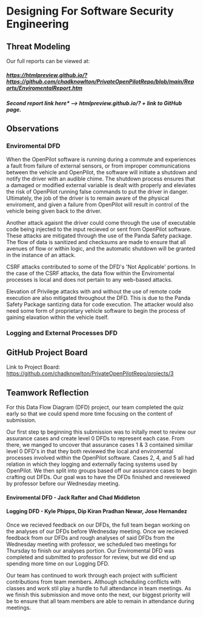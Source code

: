 # Designing For Software Security Engineering

## Threat Modeling
Our full reports can be viewed at:
##### https://htmlpreview.github.io/?https://github.com/chadknowlton/PrivateOpenPilotRepo/blob/main/Reports/EnviromentalReport.htm

##### Second report link here* --> htmlpreview.github.io/? + link to GitHub page.

## Observations
### Enviromental DFD
When the OpenPilot software is running during a commute and experiences a fault from failure of external sensors, or from improper communications between the vehicle and OpenPilot, the software will initiate a shutdown and notify the driver with an audible chime. The shutdown process ensures that a damaged or modified external variable is dealt with properly and eleviates the risk of OpenPilot running false commands to put the driver in danger. Ultimately, the job of the driver is to remain aware of the physical enviroment, and given a failure from OpenPilot will result in control of the vehicle being given back to the driver. 

Another attack agaisnt the driver could come through the use of executable code being injected to the input recieved or sent from OpenPilot software. These attacks are mitigated through the use of the Panda Safety package. The flow of data is sanitized and checksums are made to ensure that all avenues of flow or within logic, and the automatic shutdown will be granted in the instance of an attack. 

CSRF attacks contributed to some of the DFD's 'Not Applicable' portions. In the case of the CSRF attacks, the data flow within the Enviromental processes is local and does not pertain to any web-based attacks.  

Elevation of Privilege attacks with and without the use of remote code execution are also mitigated throughout the DFD. This is due to the Panda Safety Package santizing data for code execution. The attacker would also need some form of proprietary vehicle software to begin the process of gaining elavation within the vehicle itself. 

### Logging and External Processes DFD

## GitHub Project Board
Link to Project Board: https://github.com/chadknowlton/PrivateOpenPilotRepo/projects/3

## Teamwork Reflection
For this Data Flow Diagram (DFD) project, our team completed the quiz early so that we could spend more time focusing on the content of submission. 

Our first step tp beginning this submission was to initally meet to review our assurance cases and create level 0 DFDs to represent each case. From there, we manged to uncover that assurance cases 1 & 3 contained similiar level 0 DFD's in that they both reviewed the local and enviromental processes involved within the OpenPilot software. Cases 2, 4, and 5 all had relation in which they logging and externally facing systems used by OpenPilot. We then split into groups based off our assurance cases to begin crafting out DFDs. Our goal was to have the DFDs finished and reveiewed by professor before our Wednesday meeting. 

#### Enviromental DFD - Jack Rafter and Chad Middleton
#### Logging DFD - Kyle Phipps, Dip Kiran Pradhan Newar, Jose Hernandez

Once we recieved feedback on our DFDs, the full team began working on the analyses of our DFDs before Wednesday meeting. Once we recieved feedback from our DFDs and rough analyses of said DFDs from the Wednesday meeting with professor, we scheduled two meetings for Thursday to finish our analyses portion. Our Enviromental DFD was completed and submitted to professor for review, but we did end up spending more time on our Logging DFD. 

Our team has continued to work through each project with sufficient contributions from team members. Although scheduling conflicts with classes and work stil play a hurdle to full attendance in team meetings. As we finish this submission and move onto the next, our biggest priority will be to ensure that all team members are able to remain in attendance during meetings. 
